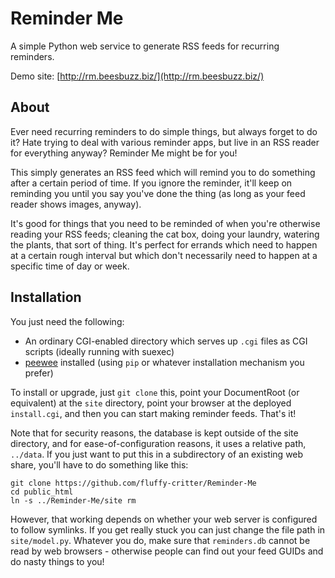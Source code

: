 # Reminder Me

A simple Python web service to generate RSS feeds for recurring
reminders.

Demo site: [http://rm.beesbuzz.biz/](http://rm.beesbuzz.biz/)

## About

Ever need recurring reminders to do simple things, but always forget
to do it? Hate trying to deal with various reminder apps, but live in
an RSS reader for everything anyway?  Reminder Me might be for you!

This simply generates an RSS feed which will remind you to do
something after a certain period of time.  If you ignore the reminder,
it'll keep on reminding you until you say you've done the thing (as
long as your feed reader shows images, anyway).

It's good for things that you need to be reminded of when you're
otherwise reading your RSS feeds; cleaning the cat box, doing your
laundry, watering the plants, that sort of thing.  It's perfect for
errands which need to happen at a certain rough interval but which
don't necessarily need to happen at a specific time of day or week.

## Installation

You just need the following:

* An ordinary CGI-enabled directory which serves up `.cgi` files as
  CGI scripts (ideally running with suexec)
* [peewee](https://github.com/coleifer/peewee) installed (using `pip`
  or whatever installation mechanism you prefer)

To install or upgrade, just `git clone` this, point your DocumentRoot
(or equivalent) at the `site` directory, point your browser at the
deployed `install.cgi`, and then you can start making reminder
feeds. That's it!

Note that for security reasons, the database is kept outside of the
site directory, and for ease-of-configuration reasons, it uses a
relative path, `../data`. If you just want to put this in a
subdirectory of an existing web share, you'll have to do something
like this:

    git clone https://github.com/fluffy-critter/Reminder-Me
    cd public_html
    ln -s ../Reminder-Me/site rm

However, that working depends on whether your web server is configured
to follow symlinks.  If you get really stuck you can just change the
file path in `site/model.py`. Whatever you do, make sure that
`reminders.db` cannot be read by web browsers - otherwise people can
find out your feed GUIDs and do nasty things to you!
